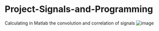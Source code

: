 # Project-Signals-and-Programming
Calculating in Matlab the convolution and correlation of signals
![image](https://user-images.githubusercontent.com/130227711/230724080-d0cfc840-f66b-4508-99c1-cade55ebd409.png)
